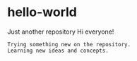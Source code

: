 # hello-world
Just another repository
Hi everyone!

    Trying something new on the repository.
    Learning new ideas and concepts.

